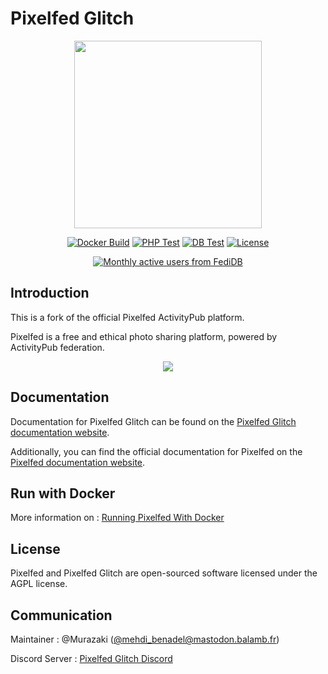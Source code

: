 # Pixelfed Glitch

<p align="center"><img src="https://pixelfed.nyc3.cdn.digitaloceanspaces.com/logos/pixelfed-full-color.svg" width="300px"></p>

<p align="center">
<a href="https://github.com/pixelfed-glitch/pixelfed/actions/"><img src="https://github.com/pixelfed-glitch/pixelfed/actions/workflows/docker.yml/badge.svg" alt="Docker Build"></a>
<a href="https://github.com/pixelfed-glitch/pixelfed/actions/"><img src="https://github.com/pixelfed-glitch/pixelfed/actions/workflows/php.yml/badge.svg" alt="PHP Test"></a>
<a href="https://github.com/pixelfed-glitch/pixelfed/actions/"><img src="https://github.com/pixelfed-glitch/pixelfed/actions/workflows/db.yml/badge.svg" alt="DB Test"></a>
<a href="https://packagist.org/packages/pixelfed-glitch/pixelfed"><img src="https://poser.pugx.org/pixelfed-glitch/pixelfed/license.svg" alt="License"></a>
</p>

<p align="center">
<a href="https://fedidb.org/software/pixelfed"><img src="https://img.shields.io/badge/dynamic/json?url=https%3A%2F%2Fapi.fedidb.org%2Fv1%2Fsoftware%2Fpixelfed&query=%24.monthly_actives&logo=pixelfed&logoColor=white&label=Monthly%20Active%20Users" alt="Monthly active users from FediDB" /></a>
</p>

## Introduction

This is a fork of the official Pixelfed ActivityPub platform.

Pixelfed is a free and ethical photo sharing platform, powered by ActivityPub federation.

<p align="center">
<img src="https://pixelfed.nyc3.cdn.digitaloceanspaces.com/media/pixelfed-screenshot.jpg">
</p>

## Documentation

Documentation for Pixelfed Glitch can be found on the [Pixelfed Glitch documentation website](https://pixelfed-glitch.github.io/docs).

Additionally, you can find the official documentation for Pixelfed on the [Pixelfed documentation website](https://pixelfed-glitch.github.io/docs/).

## Run with Docker

More information on : [Running Pixelfed With Docker](https://pixelfed-glitch.github.io/docs/running-pixelfed/docker/prerequisites.html)

## License

Pixelfed and Pixelfed Glitch are open-sourced software licensed under the AGPL license.

## Communication

Maintainer : @Murazaki ([@mehdi_benadel@mastodon.balamb.fr](https://mastodon.balamb.fr/@mehdi_benadel))

Discord Server : [Pixelfed Glitch Discord](https://discord.gg/HuZc6jr25X)
